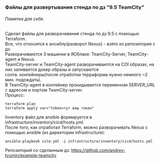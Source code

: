 ### Файлы для развертывания стенда по дз "9.5 TeamCity"  
###### Памятка для себя.  
Сделал файлы для разворачивания стенда по дз 9.5 с помощью Terraform.    
Все, что относится к ансиблу(разворот Nexus) - взято из репозитория с дз.  
Разворачиваются 3 машинки в ЯОблаке: TeamCity-Server, TeamCity-agent и Nexus.  
TeamCity-server и TeamCity-agent разворачиваются на COI образах, на них заливается докер образы и запускаются  
соотв. контейнеры(после отработки терраформа нужно немного ~2 мин. подождать).  
В TeamCity-agent в контейнер прокидывается переменная SERVER_URL с адресом и портом TeamCity-server.  
Процесс:
```
terraform plan
terraform apply var="token=тут ваш токен"
```
Inventory файл для ansible формируется в infrastructure/inventory/cicd/hosts.yml.  
После того, как отработал Terraform, можно разворачивать Nexus с помощью ansible (из директории infrastructure):
```
ansible-playbook site.yml -i infrastructure/inventory/cicd/hosts.yml
```
Репозиторий со сделанным дз: https://github.com/andrey-tyumin/example-teamcity  

